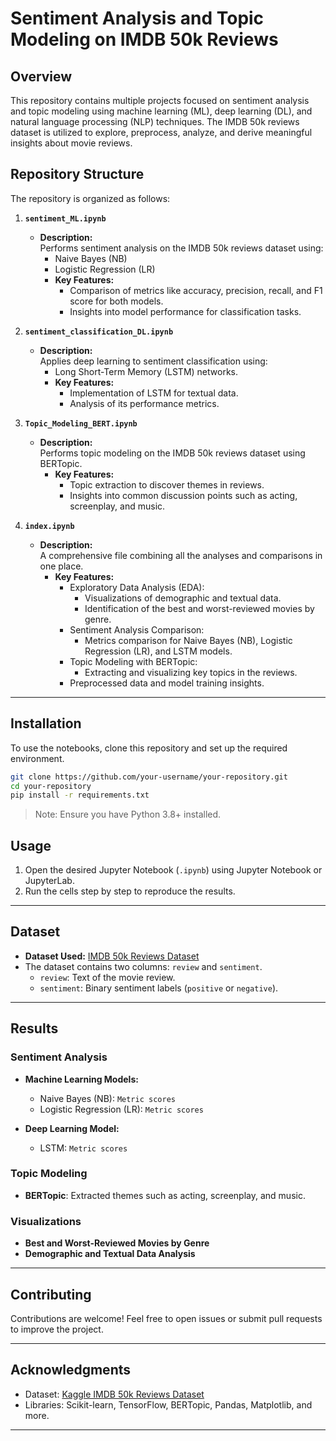 
# Sentiment Analysis and Topic Modeling on IMDB 50k Reviews

## Overview

This repository contains multiple projects focused on sentiment analysis and topic modeling using machine learning (ML), deep learning (DL), and natural language processing (NLP) techniques. The IMDB 50k reviews dataset is utilized to explore, preprocess, analyze, and derive meaningful insights about movie reviews.

## Repository Structure

The repository is organized as follows:

1. **`sentiment_ML.ipynb`**  
   - **Description:**  
     Performs sentiment analysis on the IMDB 50k reviews dataset using:  
       - Naive Bayes (NB)  
       - Logistic Regression (LR)  
     - **Key Features:**  
       - Comparison of metrics like accuracy, precision, recall, and F1 score for both models.  
       - Insights into model performance for classification tasks.  

2. **`sentiment_classification_DL.ipynb`**  
   - **Description:**  
     Applies deep learning to sentiment classification using:  
       - Long Short-Term Memory (LSTM) networks.  
     - **Key Features:**  
       - Implementation of LSTM for textual data.  
       - Analysis of its performance metrics.  

3. **`Topic_Modeling_BERT.ipynb`**  
   - **Description:**  
     Performs topic modeling on the IMDB 50k reviews dataset using BERTopic.  
     - **Key Features:**  
       - Topic extraction to discover themes in reviews.  
       - Insights into common discussion points such as acting, screenplay, and music.  

4. **`index.ipynb`**  
   - **Description:**  
     A comprehensive file combining all the analyses and comparisons in one place.  
     - **Key Features:**  
       - Exploratory Data Analysis (EDA):  
         - Visualizations of demographic and textual data.  
         - Identification of the best and worst-reviewed movies by genre.  
       - Sentiment Analysis Comparison:  
         - Metrics comparison for Naive Bayes (NB), Logistic Regression (LR), and LSTM models.  
       - Topic Modeling with BERTopic:  
         - Extracting and visualizing key topics in the reviews.  
       - Preprocessed data and model training insights.

---

## Installation

To use the notebooks, clone this repository and set up the required environment.

```bash
git clone https://github.com/your-username/your-repository.git
cd your-repository
pip install -r requirements.txt
```

> Note: Ensure you have Python 3.8+ installed.

## Usage

1. Open the desired Jupyter Notebook (`.ipynb`) using Jupyter Notebook or JupyterLab.
2. Run the cells step by step to reproduce the results.

---

## Dataset

- **Dataset Used:** [IMDB 50k Reviews Dataset](https://www.kaggle.com/datasets/lakshmi25npathi/imdb-dataset-of-50k-movie-reviews)  
- The dataset contains two columns: `review` and `sentiment`.  
  - `review`: Text of the movie review.  
  - `sentiment`: Binary sentiment labels (`positive` or `negative`).  

---

## Results

### Sentiment Analysis

- **Machine Learning Models:**  
  - Naive Bayes (NB): `Metric scores`  
  - Logistic Regression (LR): `Metric scores`  

- **Deep Learning Model:**  
  - LSTM: `Metric scores`  

### Topic Modeling

- **BERTopic**: Extracted themes such as acting, screenplay, and music.

### Visualizations

- **Best and Worst-Reviewed Movies by Genre**  
- **Demographic and Textual Data Analysis**

---

## Contributing

Contributions are welcome! Feel free to open issues or submit pull requests to improve the project.

---

## Acknowledgments

- Dataset: [Kaggle IMDB 50k Reviews Dataset](https://www.kaggle.com/datasets/lakshmi25npathi/imdb-dataset-of-50k-movie-reviews)
- Libraries: Scikit-learn, TensorFlow, BERTopic, Pandas, Matplotlib, and more.

---
